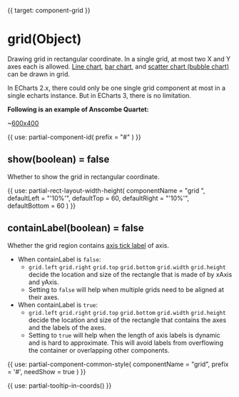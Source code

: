 
{{ target: component-grid }}

# grid(Object)

Drawing grid in rectangular coordinate. In a single grid, at most two X and Y axes each is allowed. [Line chart](~series-line), [bar chart](~series-bar), and [scatter chart (bubble chart)](~series-scatter) can be drawn in grid.

In ECharts 2.x, there could only be one single grid component at most in a single echarts instance. But in ECharts 3, there is no limitation.

**Following is an example of Anscombe Quartet:**

~[600x400](${galleryViewPath}scatter-anscombe-quartet&edit=1&reset=1)

{{ use: partial-component-id(
    prefix = "#"
) }}

## show(boolean) = false

Whether to show the grid in rectangular coordinate.

{{ use: partial-rect-layout-width-height(
    componentName = "grid ",
    defaultLeft = "'10%'",
    defaultTop = 60,
    defaultRight = "'10%'",
    defaultBottom = 60
) }}

## containLabel(boolean) = false

Whether the grid region contains [axis tick label](~yAxis.axisLabel) of axis.

+ When containLabel is `false`:
    + `grid.left` `grid.right` `grid.top` `grid.bottom` `grid.width` `grid.height` decide the location and size of the rectangle that is made of by xAxis and yAxis.
    + Setting to `false` will help when multiple grids need to be aligned at their axes.
+ When containLabel is `true`:
    + `grid.left` `grid.right` `grid.top` `grid.bottom` `grid.width` `grid.height` decide the location and size of the rectangle that contains the axes and the labels of the axes.
    + Setting to `true` will help when the length of axis labels is dynamic and is hard to approximate. This will avoid labels from overflowing the container or overlapping other components.

{{ use: partial-component-common-style(
    componentName = "grid",
    prefix = '#',
    needShow = true
) }}

{{ use: partial-tooltip-in-coords() }}

